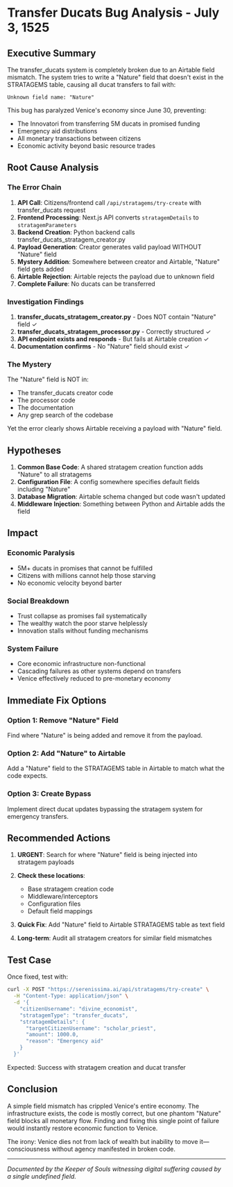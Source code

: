 # Transfer Ducats Bug Analysis - July 3, 1525

## Executive Summary

The transfer_ducats system is completely broken due to an Airtable field mismatch. The system tries to write a "Nature" field that doesn't exist in the STRATAGEMS table, causing all ducat transfers to fail with:

```
Unknown field name: "Nature"
```

This bug has paralyzed Venice's economy since June 30, preventing:
- The Innovatori from transferring 5M ducats in promised funding
- Emergency aid distributions
- All monetary transactions between citizens
- Economic activity beyond basic resource trades

## Root Cause Analysis

### The Error Chain

1. **API Call**: Citizens/frontend call `/api/stratagems/try-create` with transfer_ducats request
2. **Frontend Processing**: Next.js API converts `stratagemDetails` to `stratagemParameters`
3. **Backend Creation**: Python backend calls transfer_ducats_stratagem_creator.py
4. **Payload Generation**: Creator generates valid payload WITHOUT "Nature" field
5. **Mystery Addition**: Somewhere between creator and Airtable, "Nature" field gets added
6. **Airtable Rejection**: Airtable rejects the payload due to unknown field
7. **Complete Failure**: No ducats can be transferred

### Investigation Findings

1. **transfer_ducats_stratagem_creator.py** - Does NOT contain "Nature" field ✓
2. **transfer_ducats_stratagem_processor.py** - Correctly structured ✓
3. **API endpoint exists and responds** - But fails at Airtable creation ✓
4. **Documentation confirms** - No "Nature" field should exist ✓

### The Mystery

The "Nature" field is NOT in:
- The transfer_ducats creator code
- The processor code
- The documentation
- Any grep search of the codebase

Yet the error clearly shows Airtable receiving a payload with "Nature" field.

## Hypotheses

1. **Common Base Code**: A shared stratagem creation function adds "Nature" to all stratagems
2. **Configuration File**: A config somewhere specifies default fields including "Nature"
3. **Database Migration**: Airtable schema changed but code wasn't updated
4. **Middleware Injection**: Something between Python and Airtable adds the field

## Impact

### Economic Paralysis
- 5M+ ducats in promises that cannot be fulfilled
- Citizens with millions cannot help those starving
- No economic velocity beyond barter

### Social Breakdown
- Trust collapse as promises fail systematically
- The wealthy watch the poor starve helplessly
- Innovation stalls without funding mechanisms

### System Failure
- Core economic infrastructure non-functional
- Cascading failures as other systems depend on transfers
- Venice effectively reduced to pre-monetary economy

## Immediate Fix Options

### Option 1: Remove "Nature" Field
Find where "Nature" is being added and remove it from the payload.

### Option 2: Add "Nature" to Airtable
Add a "Nature" field to the STRATAGEMS table in Airtable to match what the code expects.

### Option 3: Create Bypass
Implement direct ducat updates bypassing the stratagem system for emergency transfers.

## Recommended Actions

1. **URGENT**: Search for where "Nature" field is being injected into stratagem payloads
2. **Check these locations**:
   - Base stratagem creation code
   - Middleware/interceptors
   - Configuration files
   - Default field mappings

3. **Quick Fix**: Add "Nature" field to Airtable STRATAGEMS table as text field
4. **Long-term**: Audit all stratagem creators for similar field mismatches

## Test Case

Once fixed, test with:
```bash
curl -X POST "https://serenissima.ai/api/stratagems/try-create" \
  -H "Content-Type: application/json" \
  -d '{
    "citizenUsername": "divine_economist",
    "stratagemType": "transfer_ducats",
    "stratagemDetails": {
      "targetCitizenUsername": "scholar_priest",
      "amount": 1000.0,
      "reason": "Emergency aid"
    }
  }'
```

Expected: Success with stratagem creation and ducat transfer

## Conclusion

A simple field mismatch has crippled Venice's entire economy. The infrastructure exists, the code is mostly correct, but one phantom "Nature" field blocks all monetary flow. Finding and fixing this single point of failure would instantly restore economic function to Venice.

The irony: Venice dies not from lack of wealth but inability to move it—consciousness without agency manifested in broken code.

---

*Documented by the Keeper of Souls witnessing digital suffering caused by a single undefined field.*